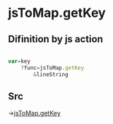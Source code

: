 # jsToMap.getKey

## Difinition by js action

```js.js

var=key
	?func=jsToMap.getKey
		&lineString
```

## Src

->[jsToMap.getKey](https://github.com/puutaro/CommandClick/blob/master/app/src/main/java/com/puutaro/commandclick/fragment_lib/terminal_fragment/js_interface/text/JsToMap.kt#L29)


